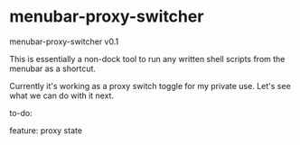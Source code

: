 # menubar-proxy-switcher

menubar-proxy-switcher v0.1

This is essentially a non-dock tool to run any written shell scripts from the menubar as a shortcut. 

Currently it's working as a proxy switch toggle for my private use. Let's see what we can do with it next.

to-do:

  feature: proxy state
